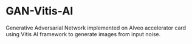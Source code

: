 # GAN-Vitis-AI
Generative Adversarial Network implemented on Alveo accelerator card using Vitis AI framework to generate images from input noise.
